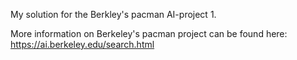 My solution for the Berkley's pacman AI-project 1.

More information on Berkeley's pacman project can be found here: https://ai.berkeley.edu/search.html
